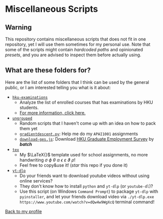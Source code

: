 # Miscellaneous Scripts

## Warning

This repository contains miscellaneous scripts that does not fit in one repository, yet I will use them sometimes for my personal use. Note that some of the scripts might contain *hardcoded paths* and opinionated *presets*, and you are advised to inspect them before actually using.

## What are these folders for?

Here are the list of some folders that I think can be used by the general public, or I am interested telling you what is it about:

* [`hku-examinations`](./ungrouped/)
  * Analyze the list of enrolled courses that has examinations by HKU students.
  * [For more information, click here.](./hku-examinations/README.md)
* [`ungrouped`](./ungrouped/)
  * Random scripts that I haven't come up with an idea on how to pack them yet
  * [`gradientdescent.py`](./ungrouped/gradientdescent.py): Help me do my `APAI1001` assignments
  * [`download-ges.js`](./ungrouped/download-ges.js): Download [HKU Graduate Employment Survey](https://www.cedars.hku.hk/careers/graduate-employment-survey/statistics-of-a-specific-programme/) by ***batch***
* [`tex`](./tex/)
  * My $\LaTeX{}$ template used for school assignments, no more handwriting $\sigma \ \phi \ \theta \ \alpha \ \epsilon \ \varepsilon \ \vartheta \ \rho$!
  * Feel free to copy&use it! (*star* this repo if you done it)
* [`yt-dlp`](./yt-dlp/)
  * Do your friends want to download youtube videos without using online services?
  * They don't know how to install `python` and `yt-dlp` (or `youtube-dl`)?
  * Use this script (on Windows `Command Prompt`) to package `yt-dlp` with `pyinstaller`, and let your friends download video via `./yt-dlp.exe https://www.youtube.com/watch?v=dQw4w9WgXcQ` terminal command!

[Back to my profile](https://github.com/eric15342335)
